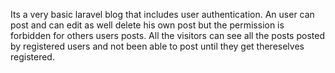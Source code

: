 Its a very basic laravel blog that includes user authentication. An user can post and can edit as well delete his own post but the permission is forbidden for others users posts. All the visitors can see all the posts posted by registered users and not been able to post until they get thereselves registered.
